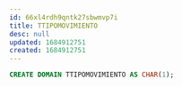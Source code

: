 ```yaml
---
id: 66xl4rdh9qntk27sbwmvp7i
title: TTIPOMOVIMIENTO
desc: null
updated: 1684912751
created: 1684912751
---
```



```sql
CREATE DOMAIN TTIPOMOVIMIENTO AS CHAR(1);
```
